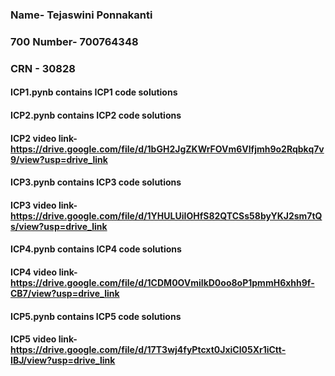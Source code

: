 ### Name- Tejaswini Ponnakanti
### 700 Number- 700764348
### CRN - 30828
#### ICP1.pynb contains ICP1 code solutions
#### ICP2.pynb contains ICP2 code solutions
#### ICP2 video link- https://drive.google.com/file/d/1bGH2JgZKWrFOVm6Vlfjmh9o2Rqbkq7v9/view?usp=drive_link
#### ICP3.pynb contains ICP3 code solutions
#### ICP3 video link- https://drive.google.com/file/d/1YHULUiIOHfS82QTCSs58byYKJ2sm7tQs/view?usp=drive_link
#### ICP4.pynb contains ICP4 code solutions
#### ICP4 video link- https://drive.google.com/file/d/1CDM0OVmiIkD0oo8oP1pmmH6xhh9f-CB7/view?usp=drive_link
#### ICP5.pynb contains ICP5 code solutions
#### ICP5 video link- https://drive.google.com/file/d/17T3wj4fyPtcxt0JxiCl05Xr1iCtt-IBJ/view?usp=drive_link
